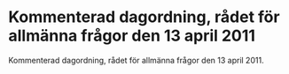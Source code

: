 # Kommenterad dagordning, rådet för allmänna frågor den 13 april 2011

Kommenterad dagordning, rådet för allmänna frågor den 13 april 2011.
